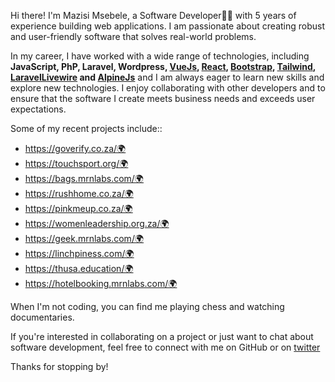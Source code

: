 Hi there! I'm Mazisi Msebele, a Software Developer👨‍💻 with 5 years of experience building web applications. I am passionate about creating robust and user-friendly software that solves real-world problems.



In my career, I have worked with a wide range of technologies, including **JavaScript, PhP, Laravel, Wordpress, [VueJs](https://vuejs.org), [React](https://react.dev/), [Bootstrap](https://getbootstrap.com/), [Tailwind](), [LaravelLivewire](https://laravel-livewire.com/) and  [AlpineJs](https://alpinejs.dev/)** and I am always eager to learn new skills and explore new technologies. I enjoy collaborating with other developers and  to ensure that the software I create meets business needs and exceeds user expectations.



Some of my recent projects include::
- https://goverify.co.za/🌍
- https://touchsport.org/🌍
- https://bags.mrnlabs.com/🌍
- https://rushhome.co.za/🌍
- https://pinkmeup.co.za/🌍
- https://womenleadership.org.za/🌍
- https://geek.mrnlabs.com/🌍
- https://linchpiness.com/🌍
- https://thusa.education/🌍
- https://hotelbooking.mrnlabs.com/🌍

When I'm not coding, you can find me playing chess and watching documentaries.

If you're interested in collaborating on a project or just want to chat about software development, feel free to connect with me on GitHub or on [twitter](https://twitter.com/msebele_msesh) 

Thanks for stopping by!
